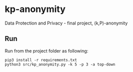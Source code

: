 # kp-anonymity
Data Protection and Privacy - final project, (k,P)-anonymity

## Run

Run from the project folder as following:

```shell
pip3 install -r requirements.txt
python3 src/kp_anonymity.py -k 5 -p 3 -a top-down
```
